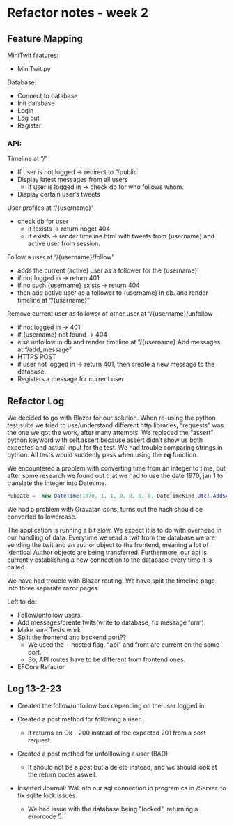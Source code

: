 # Refactor notes - week 2

## Feature Mapping
MiniTwit features:

* MiniTwit.py

Database:

* Connect to database
* Init database
* Login
* Log out
* Register


### API:

Timeline at “/”
* If user is not logged → redirect to “/public
* Display latest messages from all users
    * if user is logged in → check db for who follows whom.
* Display certain user’s tweets

User profiles at “/{username}”
* check db for user
    * if !exists → return noget 404
    * if exists → render timeline.html with tweets from {username} and active user from session.

Follow a user at “/{username}/follow”
* adds the current (active) user as a follower for the {username}
* if not logged in → return 401
* if no such {username} exists → return 404
* then add active user as a follower to {username} in db.
    and render timeline at “/{username}”

Remove current user as follower of other user at “/{username}/unfollow
* if not logged in → 401
* if {username} not found → 404
* else unfollow in db and render timeline at “/{username}
Add messages at “/add_message”
* HTTPS POST
* if user not logged in → return 401,
    then create a new message to the database.
* Registers a message for current user 



## Refactor Log
We decided to go with Blazor for our solution.
When re-using the python test suite we tried to use/understand different http libraries, “requests” was the one we got the work, after many attempts. We replaced the “assert” python keyword with self.assert because assert didn’t show us both expected and actual input for the test.
We had trouble comparing strings in python. All tests would suddenly pass when using the __eq__ function.

We encountered a  problem with converting time from an integer to time, but after some  research we found out that we had to use the date 1970, jan 1 to translate the integer into Datetime.   
```c# 
PubDate =  new DateTime(1970, 1, 1, 0, 0, 0, 0, DateTimeKind.Utc).AddSeconds(s.GetInt32(3))
```


We had a problem with Gravatar icons, turns out the hash should be converted to lowercase.

The application is running a bit slow. We expect it is to do with overhead in our handling of data. Everytime we read a twit from the database we are sending the twit and an author object to the frontend, meaning a lot of identical Author objects are being transferred.
Furthermore, our api is currently establishing a new connection to the database every time it is called.

We have had trouble with Blazor routing. We have split the timeline page into three separate razor pages. 

Left to do:
* Follow/unfollow users.
* Add messages/create twits(write to database, fix message form).
* Make sure Tests work
* Split the frontend and backend port??
    * We used the --hosted flag. “api” and front are current on the same port.
    * So, API routes have to be different from frontend ones.
* EFCore Refactor





## Log 13-2-23
* Created the follow/unfollow box depending on the user logged in.
* Created a post method for following a user.
    * it returns an Ok - 200 instead of the expected 201 from a post request.
* Created a post method for unfolllowing a user (BAD)
    * It should not be a post but a delete instead, and we should look at the return codes aswell.

* Inserted Journal: Wal into our sql connection in program.cs in /Server. to fix sqlite lock issues.    
    * We had issue with the database being "locked", returning a errorcode 5.





 
